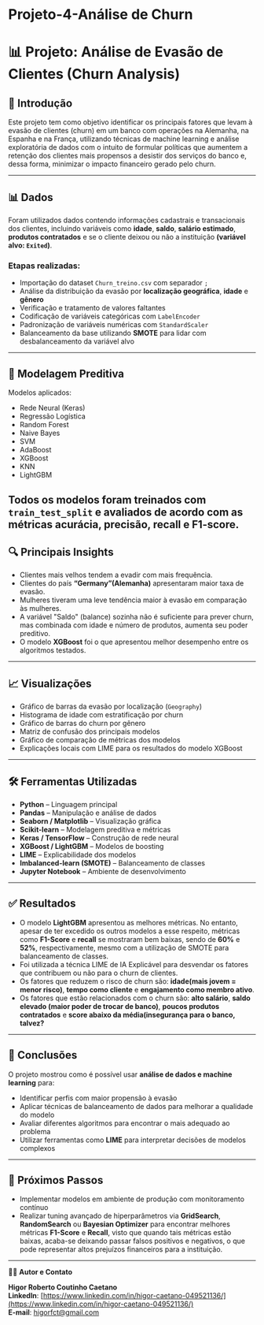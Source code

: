 # Projeto-4-Análise de Churn

# 📊 Projeto: Análise de Evasão de Clientes (Churn Analysis)

## 📝 Introdução

Este projeto tem como objetivo identificar os principais fatores que levam à evasão de clientes (churn) em um banco com operações na Alemanha, na Espanha e na França, utilizando técnicas de machine learning e análise exploratória de dados com o intuito de formular políticas que aumentem a retenção dos clientes mais propensos a desistir dos serviços do banco e, dessa forma, minimizar o impacto financeiro gerado pelo churn.

---

## 📊 Dados

Foram utilizados dados contendo informações cadastrais e transacionais dos clientes, incluindo variáveis como **idade**, **saldo**, **salário estimado**, **produtos contratados** e se o cliente deixou ou não a instituição **(variável alvo: `Exited`)**.

### Etapas realizadas:
- Importação do dataset `Churn_treino.csv` com separador `;`
- Análise da distribuição da evasão por **localização geográfica**, **idade** e **gênero**
- Verificação e tratamento de valores faltantes
- Codificação de variáveis categóricas com `LabelEncoder`
- Padronização de variáveis numéricas com `StandardScaler`
- Balanceamento da base utilizando **SMOTE** para lidar com desbalanceamento da variável alvo

---

## 🤖 Modelagem Preditiva

Modelos aplicados:
- Rede Neural (Keras)
- Regressão Logística
- Random Forest
- Naive Bayes
- SVM
- AdaBoost
- XGBoost
- KNN
- LightGBM

Todos os modelos foram treinados com `train_test_split` e avaliados de acordo com as métricas **acurácia**, **precisão**, **recall** e **F1-score**.
---

## 🔍 Principais Insights

- Clientes mais velhos tendem a evadir com mais frequência.
- Clientes do país **“Germany”(Alemanha)** apresentaram maior taxa de evasão.
- Mulheres tiveram uma leve tendência maior à evasão em comparação às mulheres.
- A variável "Saldo" (balance) sozinha não é suficiente para prever churn, mas combinada com idade e número de produtos, aumenta seu poder preditivo.
- O modelo **XGBoost** foi o que apresentou melhor desempenho entre os algoritmos testados.

---

## 📈 Visualizações

- Gráfico de barras da evasão por localização (`Geography`)
- Histograma de idade com estratificação por churn
- Gráfico de barras do churn por gênero
- Matriz de confusão dos principais modelos
- Gráfico de comparação de métricas dos modelos
- Explicações locais com LIME para os resultados do modelo XGBoost

---

## 🛠️ Ferramentas Utilizadas

- **Python** – Linguagem principal  
- **Pandas** – Manipulação e análise de dados  
- **Seaborn / Matplotlib** – Visualização gráfica  
- **Scikit-learn** – Modelagem preditiva e métricas  
- **Keras / TensorFlow** – Construção de rede neural  
- **XGBoost / LightGBM** – Modelos de boosting  
- **LIME** – Explicabilidade dos modelos  
- **Imbalanced-learn (SMOTE)** – Balanceamento de classes  
- **Jupyter Notebook** – Ambiente de desenvolvimento  

---

## ✅ Resultados

- O modelo **LightGBM** apresentou as melhores métricas. No entanto, apesar de ter excedido os outros modelos a esse respeito, métricas como **F1-Score** e **recall** se mostraram bem baixas, sendo de **60%** e **52%**, respectivamente, mesmo com a utilização de SMOTE para balanceamento de classes. 
- Foi utilizada a técnica LIME de IA Explicável para desvendar os fatores que contribuem ou não para o churn de clientes.
- Os fatores que reduzem o risco de churn são: **idade(mais jovem = menor risco)**, **tempo como cliente** e **engajamento como membro ativo**.
- Os fatores que estão relacionados com o churn são: **alto salário**, **saldo elevado (maior poder de trocar de banco)**, **poucos produtos contratados** e **score abaixo da média(insegurança para o banco, talvez?**
---

## 🧠 Conclusões

O projeto mostrou como é possível usar **análise de dados e machine learning** para:

- Identificar perfis com maior propensão à evasão
- Aplicar técnicas de balanceamento de dados para melhorar a qualidade do modelo
- Avaliar diferentes algoritmos para encontrar o mais adequado ao problema
- Utilizar ferramentas como **LIME** para interpretar decisões de modelos complexos

---

## 🔄 Próximos Passos

- Implementar modelos em ambiente de produção com monitoramento contínuo
- Realizar tuning avançado de hiperparâmetros via **GridSearch**, **RandomSearch** ou **Bayesian Optimizer** para encontrar melhores métricas **F1-Score** e **Recall**, visto que quando tais métricas estão baixas, acaba-se deixando passar falsos positivos e negativos, o que pode representar altos prejuízos financeiros para a instituição.

---

🧑‍💻 **Autor e Contato**

**Higor Roberto Coutinho Caetano**  
**LinkedIn**: [https://www.linkedin.com/in/higor-caetano-049521136/](https://www.linkedin.com/in/higor-caetano-049521136/)  
**E-mail**: higorfct@gmail.com  
